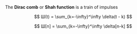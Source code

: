 The **Dirac comb** or **Shah function** is a train of impulses

$$
Ш(t) = \sum_{k=-\infty}^\infty \delta(t - k)
$$

$$
Ш[n] = \sum_{k=-\infty}^\infty \delta[n-k]
$$